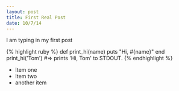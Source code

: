 ```yaml
---
layout: post
title: First Real Post
date: 10/7/14
---
```


I am typing in my first post

{% highlight ruby %}
def print_hi(name)
  puts "Hi, #{name}"
end
print_hi('Tom')
#=> prints 'Hi, Tom' to STDOUT.
{% endhighlight %}


* Item one
* Item two
* another item